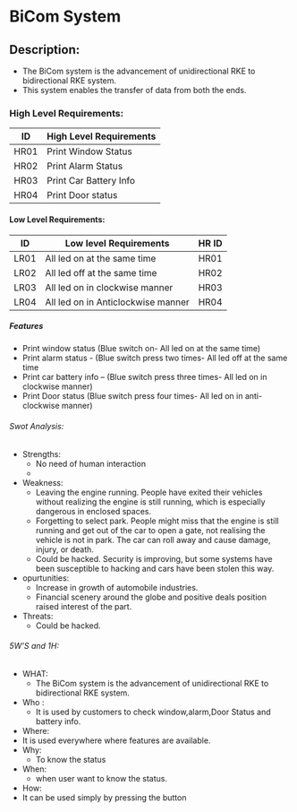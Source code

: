 # BiCom System

## Description:
   * The BiCom system is the advancement of unidirectional RKE to bidirectional RKE system.
   * This system enables the transfer of data from both the ends.
### High Level Requirements:
   | ID |  High Level Requirements |
   |----|--------------------------|
   |HR01|   Print Window Status    |
   |HR02|   Print Alarm Status     |
   |HR03|   Print Car Battery Info |  
   |HR04|   Print Door status      |      
#### Low Level Requirements:
  | ID |      Low level Requirements      | HR ID|
  |----|----------------------------------|------|
  |LR01|All led on at the same time       | HR01 |
  |LR02|All led off at the same time      | HR02 |
  |LR03|All led on in clockwise manner    | HR03 |
  |LR04|All led on in Anticlockwise manner| HR04 |
##### Features
  * Print window status (Blue switch on- All led on at the same time)
  * Print alarm status - (Blue switch press two times- All led off at the same time
  * Print car battery info – (Blue switch press three times- All led on in clockwise manner)
  * Print Door status (Blue switch press four times- All led on in anti-clockwise manner)

###### Swot Analysis:
  * Strengths:
    * No need of human interaction
    * 
  * Weakness:
    * Leaving the engine running. People have exited their vehicles without realizing the engine is still running, which is especially dangerous in enclosed spaces.
    * Forgetting to select park. People might miss that the engine is still running and get out of the car to open a gate, not realising the vehicle is not in park. The car can roll away and cause damage, injury, or death.
    * Could be hacked. Security is improving, but some systems have been susceptible to hacking and cars have been stolen this way.
  * opurtunities:
    * Increase in growth of automobile industries.
    * Financial scenery around the globe and positive deals position raised interest of the part.
  * Threats:
    * Could be hacked.
###### 5W'S and 1H:
* WHAT:
  * The BiCom system is the advancement of unidirectional RKE to bidirectional RKE system.
* Who :
  * It is used by customers to check window,alarm,Door Status and battery info.
*  Where:
  * It is used everywhere where features are available.
* Why:
  * To know the status
* When:
  * when user want to know the status.
*  How:
  * It can be used simply by pressing the button

